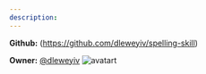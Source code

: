 ```yaml
---
description: 
---
```



**Github:** (https://github.com/dleweyiv/spelling-skill)

**Owner:** [@dleweyiv](https://github.com/dleweyiv) ![avatart](https://avatars0.githubusercontent.com/u/32504470?v=4)

